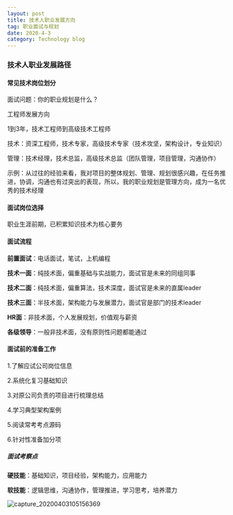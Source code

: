 ```yaml
---
layout: post
title: 技术人职业发展方向
tag: 职业面试与规划
date: 2020-4-3
category: Technology blog
---
```

### 技术人职业发展路径

#### 常见技术岗位划分

面试问题：你的职业规划是什么？

工程师发展方向

1到3年，技术工程师到高级技术工程师

技术：资深工程师，技术专家，高级技术专家（技术攻坚，架构设计，专业知识）

管理：技术经理，技术总监，高级技术总监（团队管理，项目管理，沟通协作）

示例：从过往的经验来看，我对项目的整体规划、管理、规划很感兴趣，在任务推进，协调，沟通也有过突出的表现，所以，我的职业规划是管理方向，成为一名优秀的技术经理

#### 面试岗位选择

职业生涯前期，已积累知识技术为核心要务

#### 面试流程

**前置面试**：电话面试，笔试，上机编程

**技术一面**：纯技术面，偏重基础与实战能力，面试官是未来的同组同事

**技术二面**：纯技术面，偏重算法，技术深度，面试官是未来的直属leader

**技术三面**：半技术面，架构能力与发展潜力，面试官是部门的技术leader

**HR面**：非技术面，个人发展规划，价值观与薪资

**各级领导**：一般非技术面，没有原则性问题都能通过

#### 面试前的准备工作

1.了解应试公司岗位信息

2.系统化复习基础知识

3.对原公司负责的项目进行梳理总结

4.学习典型架构案例

5.阅读常考考点源码

6.针对性准备加分项

##### 面试考察点

**硬技能**：基础知识，项目经验，架构能力，应用能力

**软技能**：逻辑思维，沟通协作，管理推进，学习思考，培养潜力

![capture_20200403105156369](capture_20200403105156369.png)
